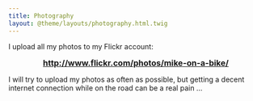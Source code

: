```yaml
---
title: Photography
layout: @theme/layouts/photography.html.twig
---
```


<div id="nanoGallery"></div>

I upload all my photos to my Flickr account:

<p style="text-align: center;">
  <strong><span style="font-size:16px;"><a href="http://www.flickr.com/photos/mike-on-a-bike/">http://www.flickr.com/photos/mike-on-a-bike/</a></span></strong>
</p>

I will try to upload my photos as often as possible, but getting a decent internet connection while on the road can be a real pain &#8230;
